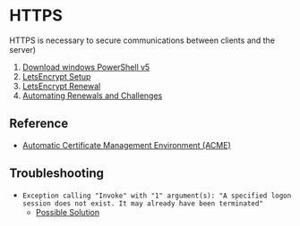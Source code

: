# HTTPS

HTTPS is necessary to secure communications between clients and the server)

1. [Download windows PowerShell v5](https://www.microsoft.com/en-us/download/details.aspx?id=50395)
1. [LetsEncrypt Setup](https://www.youtube.com/watch?v=tohX24vUnW8&feature=youtu.be)
1. [LetsEncrypt Renewal](https://www.youtube.com/watch?v=hXKOBKjWhV8&feature=youtu.be)
1. [Automating Renewals and Challenges](https://www.youtube.com/watch?v=a2jYiGahea4&feature=youtu.be)

## Reference

- [Automatic Certificate Management Environment (ACME)](https://letsencrypt.github.io/acme-spec/#rfc.section.7)

## Troubleshooting

- `Exception calling "Invoke" with "1" argument(s): "A specified logon session does not exist. It may already have been terminated"`
  - [Possible Solution](https://github.com/ebekker/ACMESharp/issues/135)